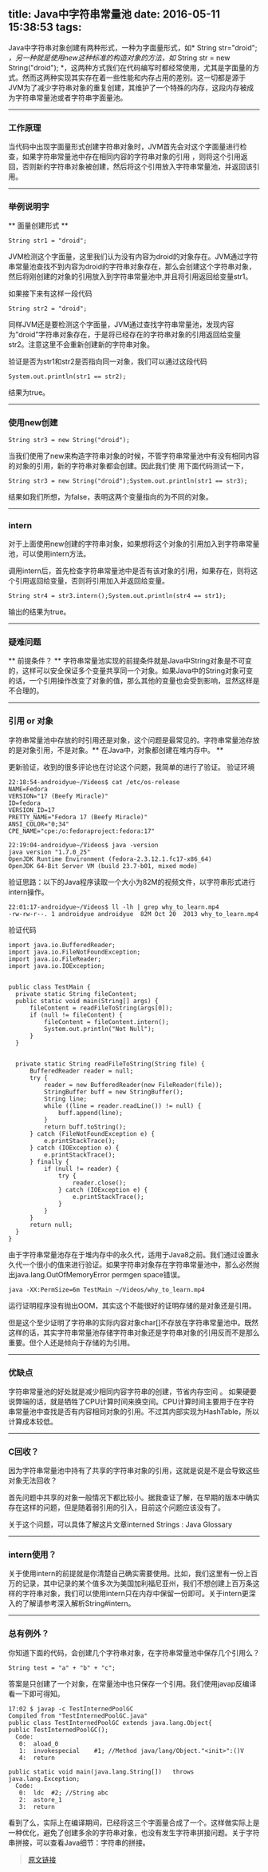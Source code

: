 title: Java中字符串常量池
date: 2016-05-11 15:38:53
tags:
---

Java中字符串对象创建有两种形式，一种为字面量形式，如* String str="droid"; *，另一种就是使用new这种标准的构造对象的方法，如* String str = new String("droid"); *，这两种方式我们在代码编写时都经常使用，尤其是字面量的方式。然而这两种实现其实存在着一些性能和内存占用的差别。这一切都是源于JVM为了减少字符串对象的重复创建，其维护了一个特殊的内存，这段内存被成为字符串常量池或者字符串字面量池。

---
### 工作原理
当代码中出现字面量形式创建字符串对象时，JVM首先会对这个字面量进行检查，如果字符串常量池中存在相同内容的字符串对象的引用
，则将这个引用返回，否则新的字符串对象被创建，然后将这个引用放入字符串常量池，并返回该引用。

---
### 举例说明字
** 面量创建形式 **
```
String str1 = "droid";
```
JVM检测这个字面量，这里我们认为没有内容为droid的对象存在。JVM通过字符串常量池查找不到内容为droid的字符串对象存在，那么会创建这个字符串对象，然后将刚创建的对象的引用放入到字符串常量池中,并且将引用返回给变量str1。

如果接下来有这样一段代码

```
String str2 = "droid";
```

同样JVM还是要检测这个字面量，JVM通过查找字符串常量池，发现内容为”droid”字符串对象存在，于是将已经存在的字符串对象的引用返回给变量str2。注意这里不会重新创建新的字符串对象。

验证是否为str1和str2是否指向同一对象，我们可以通过这段代码
```
System.out.println(str1 == str2);
```
结果为true。

---
### 使用new创建
```
String str3 = new String("droid");
```
当我们使用了new来构造字符串对象的时候，不管字符串常量池中有没有相同内容的对象的引用，新的字符串对象都会创建。因此我们使
用下面代码测试一下，
```
String str3 = new String("droid");System.out.println(str1 == str3);
```
结果如我们所想，为false，表明这两个变量指向的为不同的对象。

---
### intern
对于上面使用new创建的字符串对象，如果想将这个对象的引用加入到字符串常量池，可以使用intern方法。

调用intern后，首先检查字符串常量池中是否有该对象的引用，如果存在，则将这个引用返回给变量，否则将引用加入并返回给变量。
```
String str4 = str3.intern();System.out.println(str4 == str1);
```
输出的结果为true。

---
### 疑难问题 
** 前提条件？ **
字符串常量池实现的前提条件就是Java中String对象是不可变的，这样可以安全保证多个变量共享同一个对象。如果Java中的String对象可变的话，一个引用操作改变了对象的值，那么其他的变量也会受到影响，显然这样是不合理的。

---
### 引用 or 对象
字符串常量池中存放的时引用还是对象，这个问题是最常见的。字符串常量池存放的是对象引用，不是对象。** 在Java中，对象都创建在堆内存中。 **

更新验证，收到的很多评论也在讨论这个问题，我简单的进行了验证。 验证环境

```
22:18:54-androidyue~/Videos$ cat /etc/os-release
NAME=Fedora
VERSION="17 (Beefy Miracle)"
ID=fedora
VERSION_ID=17
PRETTY_NAME="Fedora 17 (Beefy Miracle)"
ANSI_COLOR="0;34"
CPE_NAME="cpe:/o:fedoraproject:fedora:17"

22:19:04-androidyue~/Videos$ java -version
java version "1.7.0_25"
OpenJDK Runtime Environment (fedora-2.3.12.1.fc17-x86_64)
OpenJDK 64-Bit Server VM (build 23.7-b01, mixed mode)
```
验证思路：以下的Java程序读取一个大小为82M的视频文件，以字符串形式进行intern操作。
```
22:01:17-androidyue~/Videos$ ll -lh | grep why_to_learn.mp4
-rw-rw-r--. 1 androidyue androidyue  82M Oct 20  2013 why_to_learn.mp4
```
验证代码
```
import java.io.BufferedReader;
import java.io.FileNotFoundException;
import java.io.FileReader;
import java.io.IOException;


public class TestMain {
  private static String fileContent;
  public static void main(String[] args) {
      fileContent = readFileToString(args[0]);
      if (null != fileContent) {
          fileContent = fileContent.intern();
          System.out.println("Not Null");
      }
  }
  
  
  private static String readFileToString(String file) {
      BufferedReader reader = null;
      try {
          reader = new BufferedReader(new FileReader(file));
          StringBuffer buff = new StringBuffer();
          String line;
          while ((line = reader.readLine()) != null) {
              buff.append(line);
          }
          return buff.toString();
      } catch (FileNotFoundException e) {
          e.printStackTrace();
      } catch (IOException e) {
          e.printStackTrace();
      } finally {
          if (null != reader) {
              try {
                  reader.close();
              } catch (IOException e) {
                  e.printStackTrace();
              }
          }
      }
      return null;
  }
}
```
由于字符串常量池存在于堆内存中的永久代，适用于Java8之前。我们通过设置永久代一个很小的值来进行验证。如果字符串对象存在字符串常量池中，那么必然抛出java.lang.OutOfMemoryError permgen space错误。
```
java -XX:PermSize=6m TestMain ~/Videos/why_to_learn.mp4
```
运行证明程序没有抛出OOM，其实这个不能很好的证明存储的是对象还是引用。

但是这个至少证明了字符串的实际内容对象char[]不存放在字符串常量池中。既然这样的话，其实字符串常量池存储字符串对象还是字符串对象的引用反而不是那么重要。但个人还是倾向于存储的为引用。

---
### 优缺点
字符串常量池的好处就是减少相同内容字符串的创建，节省内存空间
。
如果硬要说弊端的话，就是牺牲了CPU计算时间来换空间。CPU计算时间主要用于在字符串常量池中查找是否有内容相同对象的引用。不过其内部实现为HashTable，所以计算成本较低。

---
### C回收？
因为字符串常量池中持有了共享的字符串对象的引用，这就是说是不是会导致这些对象无法回收？

首先问题中共享的对象一般情况下都比较小。据我查证了解，在早期的版本中确实存在这样的问题，但是随着弱引用的引入，目前这个问题应该没有了。

关于这个问题，可以具体了解这片文章interned Strings : Java Glossary

---
### intern使用？
关于使用intern的前提就是你清楚自己确实需要使用。比如，我们这里有一份上百万的记录，其中记录的某个值多次为美国加利福尼亚州，我们不想创建上百万条这样的字符串对象，我们可以使用intern只在内存中保留一份即可。关于intern更深入的了解请参考深入解析String#intern。


---
### 总有例外？
你知道下面的代码，会创建几个字符串对象，在字符串常量池中保存几个引用么？
```
String test = "a" + "b" + "c";
```
答案是只创建了一个对象，在常量池中也只保存一个引用。我们使用javap反编译看一下即可得知。
```
17:02 $ javap -c TestInternedPoolGC
Compiled from "TestInternedPoolGC.java"
public class TestInternedPoolGC extends java.lang.Object{
public TestInternedPoolGC();
  Code:
   0:  aload_0
   1:  invokespecial    #1; //Method java/lang/Object."<init>":()V
   4:  return

public static void main(java.lang.String[])   throws java.lang.Exception;
  Code:
   0:  ldc  #2; //String abc
   2:  astore_1
   3:  return
```
看到了么，实际上在编译期间，已经将这三个字面量合成了一个。这样做实际上是一种优化，避免了创建多余的字符串对象，也没有发生字符串拼接问题。关于字符串拼接，可以查看Java细节：字符串的拼接。

> [原文链接](http://droidyue.com/blog/2014/12/21/string-literal-pool-in-java/)
